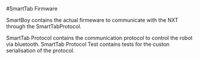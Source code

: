 #SmartTab Firmware

SmartBoy contains the actual firmeware to communicate with the NXT through the SmartTabProtocol.

SmartTab Protocol contains the communication protocol to control the robot via bluetooth.
SmartTab Protocol Test contains tests for the custon serialisation of the protocol.
